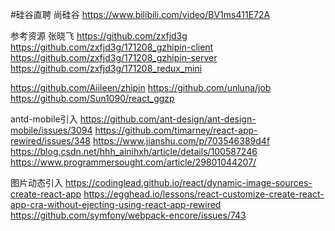 #硅谷直聘 尚硅谷
https://www.bilibili.com/video/BV1ms411E72A

参考资源
张晓飞 https://github.com/zxfjd3g
https://github.com/zxfjd3g/171208_gzhipin-client
https://github.com/zxfjd3g/171208_gzhipin-server
https://github.com/zxfjd3g/171208_redux_mini

https://github.com/Aiileen/zhipin
https://github.com/unluna/job
https://github.com/Sun1090/react_ggzp

antd-mobile引入
https://github.com/ant-design/ant-design-mobile/issues/3094
https://github.com/timarney/react-app-rewired/issues/348
https://www.jianshu.com/p/703546389d4f
https://blog.csdn.net/hhh_ainihxh/article/details/100587246
https://www.programmersought.com/article/29801044207/

图片动态引入
https://codinglead.github.io/react/dynamic-image-sources-create-react-app
https://egghead.io/lessons/react-customize-create-react-app-cra-without-ejecting-using-react-app-rewired
https://github.com/symfony/webpack-encore/issues/743
